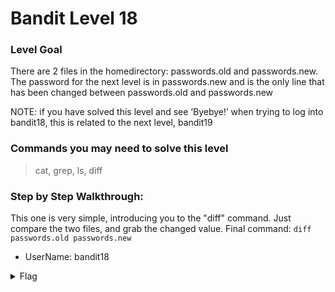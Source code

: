 # Bandit Level 18

### Level Goal
There are 2 files in the homedirectory: passwords.old and passwords.new. The password for the next level is in passwords.new and is the only line that has been changed between passwords.old and passwords.new

NOTE: if you have solved this level and see ‘Byebye!’ when trying to log into bandit18, this is related to the next level, bandit19

### Commands you may need to solve this level
> cat, grep, ls, diff


### Step by Step Walkthrough:
This one is very simple, introducing you to the "diff" command. Just compare the two files, and grab the changed value.
Final command: ```diff passwords.old passwords.new```


* UserName: bandit18

<details><summary>Flag</summary>
    <pre>
    pwd: x2gLTTjFwMOhQ8oWNbMN362QKxfRqGlO
    </pre>
   </details>